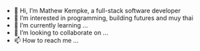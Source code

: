 - 👋 Hi, I’m Mathew Kempke, a full-stack software developer
- 👀 I’m interested in programming, building futures and muy thai
- 🌱 I’m currently learning ...
- 💞️ I’m looking to collaborate on ...
- 📫 How to reach me ...

<!---
Kem13/Kem13 is a ✨ special ✨ repository because its `README.md` (this file) appears on your GitHub profile.
You can click the Preview link to take a look at your changes.
--->

